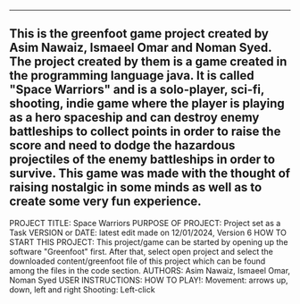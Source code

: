 ------------------------------------------------------------------------
This is the greenfoot game project created by Asim Nawaiz, Ismaeel Omar and Noman Syed. The project created by them is a game created in the programming language java. It is called "Space Warriors" and is a solo-player, sci-fi, shooting, indie game where the player is playing as a hero spaceship and can destroy enemy battleships to collect points in order to raise the score and need to dodge the hazardous projectiles of the enemy battleships in order to survive.
This game was made with the thought of raising nostalgic in some minds as well as to create some very fun experience.
------------------------------------------------------------------------

PROJECT TITLE: Space Warriors
PURPOSE OF PROJECT: Project set as a Task
VERSION or DATE: latest edit made on 12/01/2024, Version 6
HOW TO START THIS PROJECT: This project/game can be started by opening up the software "Greenfoot" first. After that, select open project and select the downloaded content/greenfoot file of this project which can be found among the files in the code section.
AUTHORS: Asim Nawaiz, Ismaeel Omar, Noman Syed
USER INSTRUCTIONS: HOW TO PLAY!: 
Movement: arrows up, down, left and right
Shooting: Left-click
